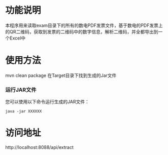 
# 功能说明
本程序用来读取exam目录下的所有的数电PDF发票文件，基于数电的PDF发票上的QR二维码，获取到发票的二维码中的数字信息，解析二维码，并全都导出到一个Excel中



# 使用方法
 mvn clean package
在Target目录下找到生成的Jar文件

### 运行JAR文件

您可以使用以下命令运行生成的JAR文件：

```
java -jar XXXXXX
```



# 访问地址

http://localhost:8088/api/extract